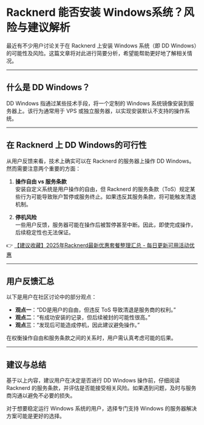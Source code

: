 # Racknerd 能否安装 Windows系统？风险与建议解析

最近有不少用户讨论关于在 Racknerd 上安装 Windows 系统（即 DD Windows）的可能性及风险。这篇文章将对此进行简要分析，希望能帮助更好地了解相关情况。

---

## 什么是 DD Windows？
DD Windows 指通过某些技术手段，将一个定制的 Windows 系统镜像安装到服务器上。该行为通常用于 VPS 或独立服务器，以实现安装默认不支持的操作系统。

---

## 在 Racknerd 上 DD Windows的可行性
从用户反馈来看，技术上确实可以在 Racknerd 的服务器上操作 DD Windows。然而需要注意两个重要的方面：

1. **操作自由 vs 服务条款**  
   安装自定义系统是用户操作的自由，但 Racknerd 的服务条款（ToS）规定某些行为可能导致账户暂停或服务终止。如果违反其服务条款，将可能触发清退机制。

2. **停机风险**  
   一些用户反馈，服务器可能在操作后被暂停甚至中断。因此，即使完成操作，后续稳定性也无法保证。

👉 [【建议收藏】2025年Racknerd最新优惠套餐整理汇总 - 每日更新可用活动优惠](https://bit.ly/Rack_Nerd)

---

## 用户反馈汇总
以下是用户在社区讨论中的部分观点：
- **观点一**：“DD是用户的自由，但违反 ToS 导致清退是服务商的权利。”
- **观点二**：“有成功安装的记录，但后续被封的可能性很高。”
- **观点三**：“发现后可能造成停机，因此建议避免操作。”

在权衡操作自由和服务条款之间的关系时，用户需认真考虑可能的后果。

---

## 建议与总结
基于以上内容，建议用户在决定是否进行 DD Windows 操作前，仔细阅读 Racknerd 的服务条款，并评估是否能接受相关风险。如果遇到问题，及时与服务商沟通以避免不必要的损失。

对于想要稳定运行 Windows 系统的用户，选择专门支持 Windows 的服务器解决方案可能是更好的选择。
